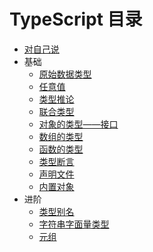 # TypeScript 目录

* [对自己说](https://github.com/zg-zhang/nokebook/blob/master/TypeScript/for-myself.md)
* 基础
    * [原始数据类型](https://github.com/zg-zhang/nokebook/blob/master/TypeScript/base/primitive-data-types.md)
    * [任意值](https://github.com/zg-zhang/nokebook/blob/master/TypeScript/base/any.md)
    * [类型推论](https://github.com/zg-zhang/nokebook/blob/master/TypeScript/base/type-inference.md)
    * [联合类型](https://github.com/zg-zhang/nokebook/blob/master/TypeScript/base/union-types.md)
    * [对象的类型——接口](https://github.com/zg-zhang/nokebook/blob/master/TypeScript/base/interfaces.md)
    * [数组的类型](https://github.com/zg-zhang/nokebook/blob/master/TypeScript/base/type-of-array.md)
    * [函数的类型](https://github.com/zg-zhang/nokebook/blob/master/TypeScript/base/type-of-function.md)
    * [类型断言](https://github.com/zg-zhang/nokebook/blob/master/TypeScript/base/type-assertion.md)
    * [声明文件](https://github.com/zg-zhang/nokebook/blob/master/TypeScript/base/declaration-files.md)
    * [内置对象](https://github.com/zg-zhang/nokebook/blob/master/TypeScript/base/built-in-objects.md)
* 进阶
    * [类型别名](https://github.com/zg-zhang/nokebook/blob/master/TypeScript/advanced/type-aliases.md)
    * [字符串字面量类型](https://github.com/zg-zhang/nokebook/blob/master/TypeScript/advanced/string-literal-types.md)
    * [元组](https://github.com/zg-zhang/nokebook/blob/master/TypeScript/advanced/tuple.md)

